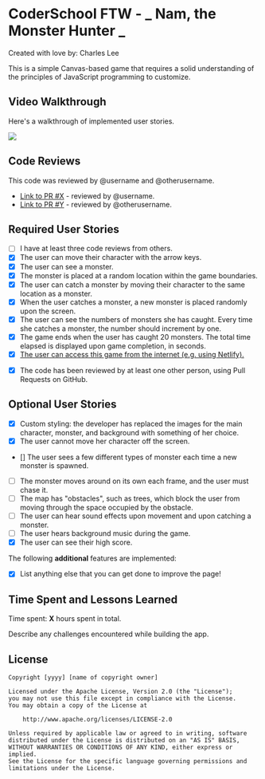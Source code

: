 # CoderSchool FTW - _ Nam, the Monster Hunter _

Created with love by: Charles Lee

This is a simple Canvas-based game that requires a solid understanding of the principles of JavaScript programming to customize.

## Video Walkthrough

Here's a walkthrough of implemented user stories.

![](http://g.recordit.co/cURdPMSHT2.gif)

## Code Reviews

This code was reviewed by @username and @otherusername.

- [Link to PR #X](https://github.com/vanmitG/canvas_game_starter/pull/1) - reviewed by @username.
- [Link to PR #Y](#) - reviewed by @otherusername.

## Required User Stories

- [ ] I have at least three code reviews from others.
- [x] The user can move their character with the arrow keys.
- [x] The user can see a monster.
- [x] The monster is placed at a random location within the game boundaries.
- [x] The user can catch a monster by moving their character to the same location as a monster.
- [x] When the user catches a monster, a new monster is placed randomly upon the screen.
- [x] The user can see the numbers of monsters she has caught. Every time she catches a monster, the number should increment by one.
- [x] The game ends when the user has caught 20 monsters. The total time elapsed is displayed upon game completion, in seconds.
- [x] [The user can access this game from the internet (e.g. using Netlify).](https://determined-neumann-13ef39.netlify.com/)

* [x] The code has been reviewed by at least one other person, using Pull Requests on GitHub.

## Optional User Stories

- [x] Custom styling: the developer has replaced the images for the main character, monster, and background with something of her choice.
- [x] The user cannot move her character off the screen.
- [] The user sees a few different types of monster each time a new monster is spawned.
- [ ] The monster moves around on its own each frame, and the user must chase it.
- [ ] The map has "obstacles", such as trees, which block the user from moving through the space occupied by the obstacle.
- [ ] The user can hear sound effects upon movement and upon catching a monster.
- [ ] The user hears background music during the game.
- [x] The user can see their high score.

The following **additional** features are implemented:

- [x] List anything else that you can get done to improve the page!

## Time Spent and Lessons Learned

Time spent: **X** hours spent in total.

Describe any challenges encountered while building the app.

## License

    Copyright [yyyy] [name of copyright owner]

    Licensed under the Apache License, Version 2.0 (the "License");
    you may not use this file except in compliance with the License.
    You may obtain a copy of the License at

        http://www.apache.org/licenses/LICENSE-2.0

    Unless required by applicable law or agreed to in writing, software
    distributed under the License is distributed on an "AS IS" BASIS,
    WITHOUT WARRANTIES OR CONDITIONS OF ANY KIND, either express or implied.
    See the License for the specific language governing permissions and
    limitations under the License.

